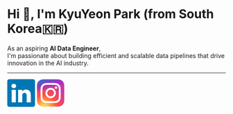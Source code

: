 # Hi 👋, I'm KyuYeon Park (from South Korea🇰🇷)
As an aspiring **AI Data Engineer**,  
I'm passionate about building efficient and scalable data pipelines that drive innovation in the AI industry.

---

<p align="left">
<a href="https://linkedin.com/in/kyuyeonpark" target="blank"><img align="center" src="https://raw.githubusercontent.com/CLorant/readme-social-icons/main/large/filled/linkedin.svg" alt="kyuyeonpark"/></a>
<a href="https://instagram.com/noooey" target="blank"><img align="center" src="https://raw.githubusercontent.com/CLorant/readme-social-icons/main/large/filled/instagram.svg" alt="noooey"/></a>
</p>
